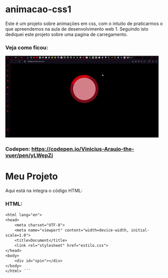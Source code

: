 # animacao-css1
Este é um projeto sobre animações em css, com o intuito de praticarmos o que apreendemos na aula de desenvolvimento web 1. Seguindo isto dediquei este projeto sobre uma pagina de carregamento.
### Veja como ficou:
![Funcionamento do Projeto](https://github.com/Viniciussinc/animacao-css1/blob/main/Spin.gif)
### Codepen: https://codepen.io/Vinicius-Araujo-the-vuer/pen/yLWepZj
# Meu Projeto
Aqui está na integra o código HTML:
###  HTML:
```<!DOCTYPE html>
<html lang="en">
<head>
    <meta charset="UTF-8">
    <meta name="viewport" content="width=device-width, initial-scale=1.0">
    <title>Document</title>
    <link rel="stylesheet" href="estilo.css">
</head>
<body>
    <div id="spin"></div>
</body>
</html> ´´´
